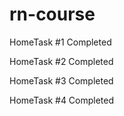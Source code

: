 # rn-course

HomeTask #1 Completed

HomeTask #2 Completed

HomeTask #3 Completed

HomeTask #4 Completed
